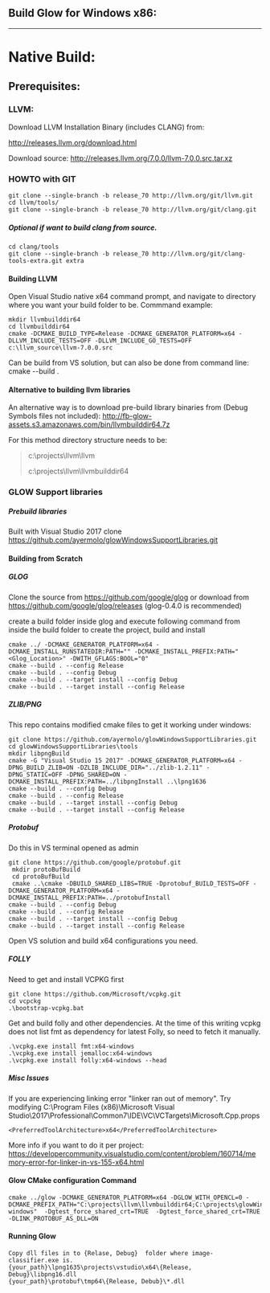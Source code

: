 ## Build Glow for Windows x86:
------------------------------
# Native Build:

## Prerequisites:

### LLVM:

Download LLVM Installation Binary (includes CLANG) from:

http://releases.llvm.org/download.html

Download source: http://releases.llvm.org/7.0.0/llvm-7.0.0.src.tar.xz

### HOWTO with GIT
    git clone --single-branch -b release_70 http://llvm.org/git/llvm.git
    cd llvm/tools/
    git clone --single-branch -b release_70 http://llvm.org/git/clang.git

##### Optional if want to build clang from source.

    cd clang/tools
    git clone --single-branch -b release_70 http://llvm.org/git/clang-tools-extra.git extra

#### Building LLVM
Open Visual Studio native x64 command prompt, and navigate to directory where you want your build folder to be.
Commmand example:

    mkdir llvmbuilddir64    
    cd llvmbuilddir64    
    cmake -DCMAKE_BUILD_TYPE=Release -DCMAKE_GENERATOR_PLATFORM=x64 -DLLVM_INCLUDE_TESTS=OFF -DLLVM_INCLUDE_GO_TESTS=OFF c:\llvm_source\llvm-7.0.0.src

Can be build from VS solution, but can also be done from command line: cmake --build .

#### Alternative to building llvm libraries
An alternative way is to download pre-build library binaries from (Debug Symbols files not included):
http://fb-glow-assets.s3.amazonaws.com/bin/llvmbuilddir64.7z

For this method directory structure needs to be:
> c:\projects\llvm\llvm
> 
> c:\projects\llvm\llvmbuilddir64

### GLOW Support libraries
##### Prebuild libraries
Built with Visual Studio 2017
clone https://github.com/ayermolo/glowWindowsSupportLibraries.git

#### Building from Scratch
##### GLOG
Clone the source from https://github.com/google/glog
or download from https://github.com/google/glog/releases (glog-0.4.0 is recommended)

create a build folder inside glog and execute following command from inside the build folder to create the project, build and install

    cmake ../ -DCMAKE_GENERATOR_PLATFORM=x64 -DCMAKE_INSTALL_RUNSTATEDIR:PATH="" -DCMAKE_INSTALL_PREFIX:PATH="<Glog_Location>" -DWITH_GFLAGS:BOOL="0"    
    cmake --build . --config Release    
    cmake --build . --config Debug    
    cmake --build . --target install --config Debug    
    cmake --build . --target install --config Release



##### ZLIB/PNG
This repo contains modified cmake files to get it working under windows:

    git clone https://github.com/ayermolo/glowWindowsSupportLibraries.git
    cd glowWindowsSupportLibraries\tools
    mkdir libpngBuild
    cmake -G "Visual Studio 15 2017" -DCMAKE_GENERATOR_PLATFORM=x64 -DPNG_BUILD_ZLIB=ON -DZLIB_INCLUDE_DIR="../zlib-1.2.11" -DPNG_STATIC=OFF -DPNG_SHARED=ON -DCMAKE_INSTALL_PREFIX:PATH=../libpngInstall ..\lpng1636
    cmake --build . --config Debug
    cmake --build . --config Release
    cmake --build . --target install --config Debug
    cmake --build . --target install --config Release

##### Protobuf
Do this in VS terminal opened as admin

    git clone https://github.com/google/protobuf.git
     mkdir protoBufBuild
     cd protoBufBuild
     cmake ..\cmake -DBUILD_SHARED_LIBS=TRUE -Dprotobuf_BUILD_TESTS=OFF -DCMAKE_GENERATOR_PLATFORM=x64 -DCMAKE_INSTALL_PREFIX:PATH=../protobufInstall
    cmake --build . --config Debug
    cmake --build . --config Release
    cmake --build . --target install --config Debug
    cmake --build . --target install --config Release


Open VS solution and build x64 configurations you need.

##### FOLLY
Need to get and install VCPKG first

    git clone https://github.com/Microsoft/vcpkg.git
    cd vcpckg
    .\bootstrap-vcpkg.bat

Get and build folly and other dependencies.
At the time of this writing vcpkg does not list fmt as dependency for latest Folly, so need to fetch it manually.

    .\vcpkg.exe install fmt:x64-windows
    .\vcpkg.exe install jemalloc:x64-windows
    .\vcpkg.exe install folly:x64-windows --head


##### Misc Issues
If you are experiencing linking error "linker ran out of memory". Try modifying C:\Program Files (x86)\Microsoft Visual Studio\2017\Professional\Common7\IDE\VC\VCTargets\Microsoft.Cpp.props

    <PreferredToolArchitecture>x64</PreferredToolArchitecture>
More info if you want to do it per project: https://developercommunity.visualstudio.com/content/problem/160714/memory-error-for-linker-in-vs-155-x64.html


#### Glow CMake configuration Command
    cmake ../glow -DCMAKE_GENERATOR_PLATFORM=x64 -DGLOW_WITH_OPENCL=0 -DCMAKE_PREFIX_PATH="C:\projects\llvm\llvmbuilddir64;C:\projects\glowWindowsSupportLibraries\tools\glogInstall;C:\projects\glowWindowsSupportLibraries\tools\libpngInstall;C:\projects\glowWindowsSupportLibraries\tools\protobufInstall;C:\projects\gitlab\vcpkg\installed\x64-windows"  -Dgtest_force_shared_crt=TRUE  -Dgtest_force_shared_crt=TRUE -DLINK_PROTOBUF_AS_DLL=ON


#### Running Glow
    Copy dll files in to {Relase, Debug}  folder where image-classifier.exe is.
    {your_path}\lpng1635\projects\vstudio\x64\{Release, Debug}\libpng16.dll
    {your_path}\protobuf\tmp64\{Release, Debub}\*.dll